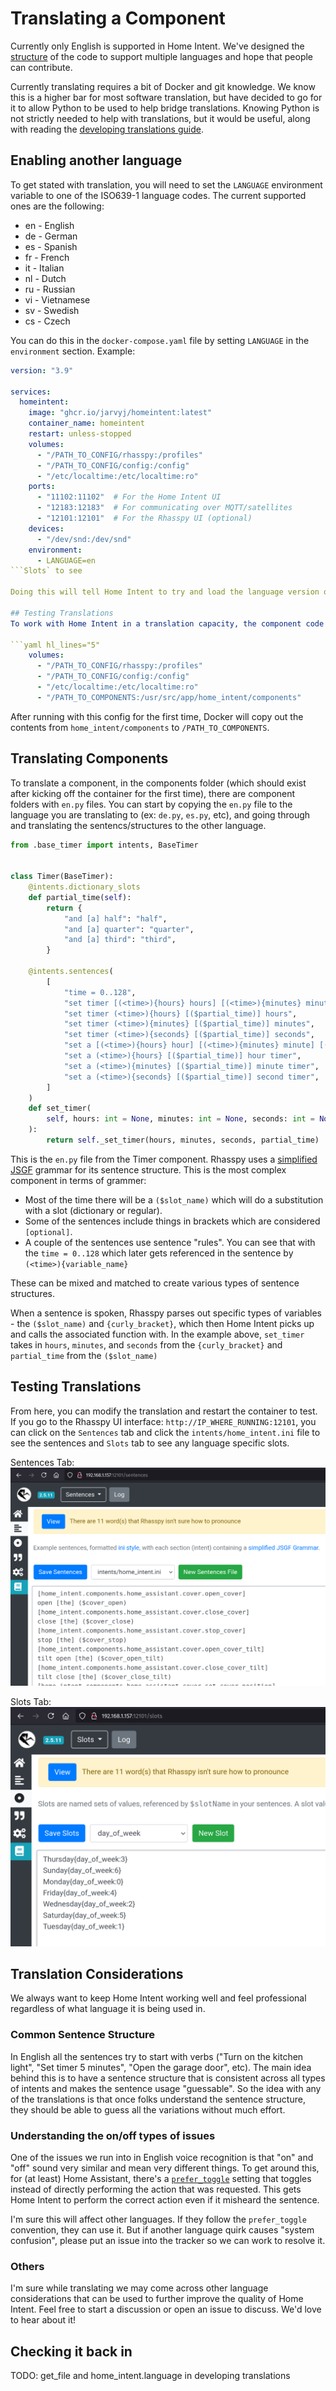 # Translating a Component
Currently only English is supported in Home Intent. We've designed the [structure](./developing-translations.md) of the code to support multiple languages and hope that people can contribute.

Currently translating requires a bit of Docker and git knowledge. We know this is a higher bar for most software translation, but have decided to go for it to allow Python to be used to help bridge translations. Knowing Python is not strictly needed to help with translations, but it would be useful, along with reading the [developing translations guide](./developing-translations.md).

## Enabling another language
To get stated with translation, you will need to set the `LANGUAGE` environment variable to one of the ISO639-1 language codes. The current supported ones are the following:

 - en - English
 - de - German
 - es - Spanish
 - fr - French
 - it - Italian
 - nl - Dutch
 - ru - Russian
 - vi - Vietnamese
 - sv - Swedish
 - cs - Czech

You can do this in the `docker-compose.yaml` file by setting `LANGUAGE` in the `environment` section. Example:
```yaml hl_lines="18-19"
version: "3.9"

services:
  homeintent:
    image: "ghcr.io/jarvyj/homeintent:latest"
    container_name: homeintent
    restart: unless-stopped
    volumes:
      - "/PATH_TO_CONFIG/rhasspy:/profiles"
      - "/PATH_TO_CONFIG/config:/config"
      - "/etc/localtime:/etc/localtime:ro"
    ports:
      - "11102:11102"  # For the Home Intent UI
      - "12183:12183"  # For communicating over MQTT/satellites
      - "12101:12101"  # For the Rhasspy UI (optional)
    devices:
      - "/dev/snd:/dev/snd"
    environment:
      - LANGUAGE=en
```Slots` to see 

Doing this will tell Home Intent to try and load the language version of a component, otherwise it will fallback to English. This might not be the long term behavior (would people speak english for non-translated components?), but is currently how it is setup.

## Testing Translations
To work with Home Intent in a translation capacity, the component code will have to be shared between your computer and the container. This can be done by adding another line to the `volumes` section from above:

```yaml hl_lines="5"
    volumes:
      - "/PATH_TO_CONFIG/rhasspy:/profiles"
      - "/PATH_TO_CONFIG/config:/config"
      - "/etc/localtime:/etc/localtime:ro"
      - "/PATH_TO_COMPONENTS:/usr/src/app/home_intent/components"
```

After running with this config for the first time, Docker will copy out the contents from `home_intent/components` to `/PATH_TO_COMPONENTS`.

## Translating Components
To translate a component, in the components folder (which should exist after kicking off the container for the first time), there are component folders with `en.py` files. You can start by copying the `en.py` file to the language you are translating to (ex: `de.py`, `es.py`, etc), and going through and translating the sentencs/structures to the other language.

```python
from .base_timer import intents, BaseTimer


class Timer(BaseTimer):
    @intents.dictionary_slots
    def partial_time(self):
        return {
            "and [a] half": "half",
            "and [a] quarter": "quarter",
            "and [a] third": "third",
        }

    @intents.sentences(
        [
            "time = 0..128",
            "set timer [(<time>){hours} hours] [(<time>){minutes} minutes] [(<time>){seconds} seconds]",
            "set timer (<time>){hours} [($partial_time)] hours",
            "set timer (<time>){minutes} [($partial_time)] minutes",
            "set timer (<time>){seconds} [($partial_time)] seconds",
            "set a [(<time>){hours} hour] [(<time>){minutes} minute] [(<time>){seconds} second] timer",
            "set a (<time>){hours} [($partial_time)] hour timer",
            "set a (<time>){minutes} [($partial_time)] minute timer",
            "set a (<time>){seconds} [($partial_time)] second timer",
        ]
    )
    def set_timer(
        self, hours: int = None, minutes: int = None, seconds: int = None, partial_time=None
    ):
        return self._set_timer(hours, minutes, seconds, partial_time)

```

This is the `en.py` file from the Timer component. Rhasspy uses a [simplified JSGF](https://rhasspy.readthedocs.io/en/latest/training/#sentencesini) grammar for its sentence structure. This is the most complex component in terms of grammer:

 - Most of the time there will be a `($slot_name)` which will do a substitution with a slot (dictionary or regular).
 - Some of the sentences include things in brackets which are considered `[optional]`.
 - A couple of the sentences use sentence "rules". You can see that with the `time = 0..128` which later gets referenced in the sentence by `(<time>){variable_name}`

These can be mixed and matched to create various types of sentence structures.

When a sentence is spoken, Rhasspy parses out specific types of variables - the `($slot_name)` and `{curly_bracket}`, which then Home Intent picks up and calls the associated function with. In the example above, `set_timer` takes in `hours`, `minutes`, and `seconds` from the `{curly_bracket}` and `partial_time` from the `($slot_name)`

## Testing Translations

From here, you can modify the translation and restart the container to test. If you go to the Rhasspy UI interface: `http://IP_WHERE_RUNNING:12101`, you can click on the `Sentences` tab and click the `intents/home_intent.ini` file to see the sentences and `Slots` tab to see any language specific slots.

Sentences Tab:
![sentences tab in Rhasspy](./sentences.png)

Slots Tab:
![slots tab in Rhasspy](./slots.png)

## Translation Considerations
We always want to keep Home Intent working well and feel professional regardless of what language it is being used in.

### Common Sentence Structure
In English all the sentences try to start with verbs ("Turn on the kitchen light", "Set timer 5 minutes", "Open the garage door", etc). The main idea behind this is to have a sentence structure that is consistent across all types of intents and makes the sentence usage "guessable". So the idea with any of the translations is that once folks understand the sentence structure, they should be able to guess all the variations without much effort.


### Understanding the on/off types of issues
One of the issues we run into in English voice recognition is that "on" and "off" sound very similar and mean very different things. To get around this, for (at least) Home Assistant, there's a [`prefer_toggle`](../../integrations/home-assistant.md#on-prefer_toggle) setting that toggles instead of directly performing the action that was requested. This gets Home Intent to perform the correct action even if it misheard the sentence.

I'm sure this will affect other languages. If they follow the `prefer_toggle` convention, they can use it. But if another language quirk causes "system confusion", please put an issue into the tracker so we can work to resolve it.

### Others
I'm sure while translating we may come across other language considerations that can be used to further improve the quality of Home Intent. Feel free to start a discussion or open an issue to discuss. We'd love to hear about it!


## Checking it back in

TODO: get_file and home_intent.language in developing translations